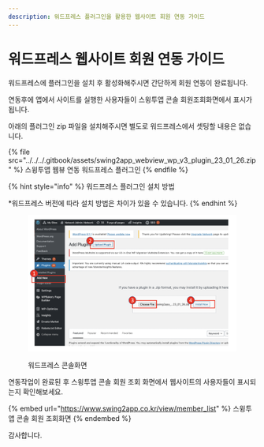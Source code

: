 ```yaml
---
description: 워드프레스 플러그인을 활용한 웹사이트 회원 연동 가이드
---
```


# 워드프레스 웹사이트 회원 연동 가이드

워드프레스에 플러그인을 설치 후 활성화해주시면 간단하게 회원 연동이 완료됩니다.

연동후에 앱에서 사이트를 실행한 사용자들이 스윙투앱 콘솔 회원조회화면에서 표시가됩니다.

아래의 플러그인 zip 파일을 설치해주시면 별도로 워드프레스에서 셋팅할 내용은 없습니다.

{% file src="../../../.gitbook/assets/swing2app_webview_wp_v3_plugin_23_01_26.zip" %}
스윙투앱 웹뷰 연동 워드프레스 플러그인
{% endfile %}

{% hint style="info" %}
워드프레스 플러그인 설치 방법

\*워드프레스 버전에 따라 설치 방법은 차이가 있을 수 있습니다.
{% endhint %}

<figure><img src="../../../.gitbook/assets/image.png" alt=""><figcaption><p>워드프레스 콘솔화면</p></figcaption></figure>



연동작업이 완료된 후 스윙투앱 콘솔 회원 조회 화면에서 웹사이트의 사용자들이 표시되는지 확인해보세요.

{% embed url="https://www.swing2app.co.kr/view/member_list" %}
스윙투앱 콘솔 회원 조회화면
{% endembed %}

감사합니다.

